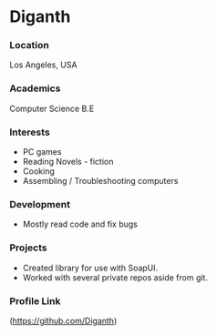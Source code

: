 # Diganth

### Location

Los Angeles, USA

### Academics

Computer Science B.E

### Interests

- PC games
- Reading Novels - fiction
- Cooking
- Assembling / Troubleshooting computers

### Development

- Mostly read code and fix bugs

### Projects

- Created library for use with SoapUI.
- Worked with several private repos aside from git.

### Profile Link

(https://github.com/Diganth)